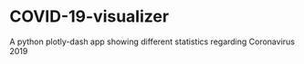 # COVID-19-visualizer
A python plotly-dash app showing different statistics regarding Coronavirus 2019
